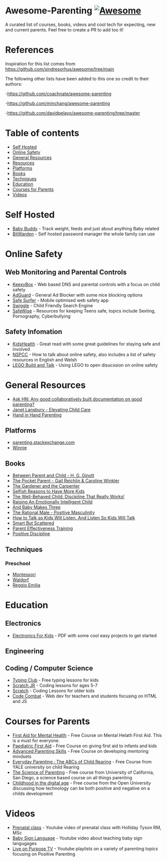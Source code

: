 # Awesome-Parenting [![Awesome](https://awesome.re/badge-flat.svg)](https://awesome.re)
A curated list of courses, books, videos and cool tech for expecting, new and current parents. Feel free to create a PR to add too it!

# References
Inspiration for this list comes from https://github.com/sindresorhus/awesome/tree/main 

The following other lists have been added to this one so credit to their authors:

-https://github.com/coachnate/awesome-parenting

-https://github.com/minchang/awesome-parenting

-https://github.com/davidpelayo/awesome-parenting/tree/master


# Table of contents

- [Self Hosted](#self-hosted)
- [Online Safety](#online-safety)
- [General Resources](#general-resources)
- [Resources](#resources)
- [Platforms](#platforms)
- [Books](#books)
- [Techniques](#techniques)
- [Education](#education)
- [Courses for Parents](#courses-for-parents)
- [Videos](#videos)

# Self Hosted
- [Baby Buddy](https://github.com/linuxserver/docker-babybuddy) - Track weight, feeds and just about anything Baby related
- [BitWarden](https://bitwarden.com/help/install-on-premise-linux/) - Self hosted password manager the whole family can use

# Online Safety
## Web Monitoring and Parental Controls
- [KeexyBox](https://keexybox.org/) - Web based DNS and parental controls with a focus on child safety
- [AdGuard](https://github.com/AdguardTeam/AdGuardHome) - General Ad Blocker with some nice blocking options
- [Safe Surfer](https://gitlab.com/safesurfer/SafeSurfer-Android) - Mobile optimised web safety app
- [Swiggle](https://swiggle.org.uk/) - Child Friendly Search Engine
- [SafeWise](https://www.safewise.com/resources/internet-safety-for-teens/) - Resources for keeping Teens safe, topics include Sexting, Pornography, Cyberbullying

## Safety Infomation
- [KidsHealth](https://kidshealth.org/en/parents/net-safety.html#:~:text=Never%20post%20or%20trade%20personal,parent%20approval%20and%2For%20supervision,) - Great read with some great guidelines for staying safe and involved
- [NSPCC](https://www.nspcc.org.uk/keeping-children-safe/online-safety/talking-child-online-safety/) - How to talk about online safety, also includes a list of safety resources in English and Welsh
- [LEGO Build and Talk](https://www.lego.com/en-gb/sustainability/children/buildandtalk?locale=en-gb&age-gate=grown_up&consent-modal=show) - Using LEGO to open disucssion on online safety


# General Resources
- [Ask HN: Any good collaboratively built documentation on good parenting?](https://news.ycombinator.com/item?id=17023693)
- [Janet Lansbury - Elevating Child Care](http://www.janetlansbury.com/)
- [Hand in Hand Parenting](https://www.handinhandparenting.org/)

## Platforms
- [parenting.stackexchange.com](https://parenting.stackexchange.com/)
- [Winnie](https://winnie.com/)

## Books
- [Between Parent and Child - H. G. Ginott](https://www.goodreads.com/book/show/256004.Between_Parent_and_Child)
- [The Pocket Parent - Gail Reichlin & Caroline Winkler](https://www.goodreads.com/book/show/581287.The_Pocket_Parent)
- [The Gardener and the Carpenter](https://www.goodreads.com/book/show/28595855-the-gardener-and-the-carpenter)
- [Selfish Reasons to Have More Kids](https://www.goodreads.com/book/show/10266902-selfish-reasons-to-have-more-kids)
- [The Well-Behaved Child: Discipline That Really Works!](https://www.goodreads.com/book/show/6908356-the-well-behaved-child)
- [Raising An Emotionally Intelligent Child](https://www.goodreads.com/book/show/213186.Raising_An_Emotionally_Intelligent_Child)
- [And Baby Makes Three](https://www.goodreads.com/book/show/16083932-and-baby-makes-three)
- [The Rational Male - Positive Masculinity](https://www.goodreads.com/book/show/35832854-the-rational-male---positive-masculinity)
- [How to Talk so Kids Will Listen. And Listen So Kids Will Talk](https://www.goodreads.com/book/show/769016.How_to_Talk_So_Kids_Will_Listen_Listen_So_Kids_Will_Talk)
- [Smart But Scattered](https://www.goodreads.com/book/show/6053700-smart-but-scattered)
- [Parent Effectiveness Training](https://www.goodreads.com/book/show/165548.Parent_Effectiveness_Training)
- [Positive Discipline](https://amzn.to/2P9qgqU)
  

## Techniques
### Preschool
- [Montessori](https://en.wikipedia.org/wiki/Montessori_education)
- [Waldorf](https://en.wikipedia.org/wiki/Waldorf_education)
- [Reggio Emilia](https://en.wikipedia.org/wiki/Reggio_Emilia_approach)

# Education
## Electronics
- [Electronics For Kids](https://archive.org/download/electronics-for-kids.-play-with-simple-circuits-and-experiment-with-electricity-pdfdrive/Electronics%20for%20Kids.%20%20Play%20with%20Simple%20Circuits%20and%20Experiment%20with%20Electricity%21%20%28%20PDFDrive%20%29.pdf) - PDF with some cool easy projects to get started
## Engineering
## Coding / Computer Science
- [Typing Club](https://www.typingclub.com/) -  Free typing lessons for kids
- [Scratch JR](https://www.scratchjr.org/) -  Coding lessons for ages 5-7
- [Scratch](https://www.scratch.org/) - Coding Lessons for older kids
- [Code Combat](https://codecombat.com/play) - Web dev for teachers and students focusing on HTML and JS

# Courses for Parents
- [First Aid for Mental Health](https://alison.com/course/first-aid-for-mental-health) - Free Course on Mental Helath First Aid. This is a must for everyone.
- [Paediatric First Aid](https://alison.com/course/paediatric-first-aid?gclid=Cj0KCQjwoeemBhCfARIsADR2QCtbwhhwgSVfHfp8LaJ91m1Rln3Jkn0yqGRVGVjJPAC-Ad8rI0T4T8QaAruUEALw_wcB) - Free Course on giving first aid to infants and kids
- [Advanced Parenting Skills](https://alison.com/course/advanced-parenting-skills) - Free Course on developing mentoring mindsets
- [Everyday Parenting : The ABCs of Child Rearing](https://www.coursera.org/learn/everyday-parenting) - Free Course from YALE university on child Rearing
- [The Science of Parenting](https://www.edx.org/learn/parenting/the-university-of-california-san-diego-the-science-of-parenting) - Free course from University of California, San Diego, a science based course on all things parenting
- [Childhood in the digital age](https://www.open.edu/openlearn/education-development/childhood-the-digital-age/content-section-overview?active-tab=description-tab) - Free course from the Open University discussing how technology can be both positive and negative on a childs development


# Videos
- [Prenatal class](https://www.youtube.com/watch?v=j7YucfJuziU) - Youtube video of prenatal class with Holliday Tyson RM, MSc
- [Baby Sign Language](https://www.youtube.com/watch?v=UVKnVPRklCc) - Youtube video about teaching baby sign langugages
- [Live on Purpose TV](https://www.youtube.com/@LiveOnPurposeTV/playlists) - Youtube playlists on a variety of parenting topics focusing on Positive Parenting
